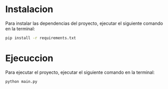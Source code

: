 # Instalacion
Para instalar las dependencias del proyecto, ejecutar el siguiente comando en la terminal:
```bash
pip install -r requirements.txt
```

# Ejecuccion
Para ejecutar el proyecto, ejecutar el siguiente comando en la terminal:
```bash
python main.py
```